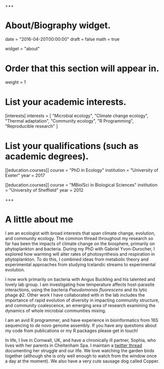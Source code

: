 +++
# About/Biography widget.

date = "2016-04-20T00:00:00"
draft = false
math = true

widget = "about"

# Order that this section will appear in.
weight = 1

# List your academic interests.
[interests]
  interests = [
    "Microbial ecology",
    "Climate change ecology",
    "Thermal adaptation",
    "Community ecology",
    "R Programming",
    "Reproducible research"
  ]

# List your qualifications (such as academic degrees).
[[education.courses]]
  course = "PhD in Ecology"
  institution = "University of Exeter"
  year = 2017

[[education.courses]]
  course = "MBiolSci in Biological Sciences"
  institution = "University of Sheffield"
  year = 2012

+++

# A little about me

I am an ecologist with broad interests that span climate change, evolution, and community ecology. The common thread throughout my research so far has been the impacts of climate change on the biosphere, primarily on phytoplankton and bacteria. During my PhD with Gabriel Yvon-Durocher, I explored how warming will alter rates of photosynthesis and respiration in phytoplankton. To do this, I combined ideas from metabolic theory and experimental approaches from studying Icelandic streams to experimental evolution.

I now work primarily on bacteria with Angus Buckling and his talented and lovely lab group. I am investigating how temperature affects host-parasite interactions, using the bacteria _Pseudomonas fluorescens_ and its lytic phage $\phi 2$. Other work I have collaborated with in the lab includes the importance of rapid evolution of diversity in impacting community structure, and community coalescence, an emerging area of research examining the dynamics of whole microbial communities mixing.

I am an avid R programmer, and have experience in bioinformatics from 16S sequencing to _de novo_ genome assembly. If you have any questions about my code from publications or my R packages please get in touch! 

In life, I live in Cornwall, UK, and have a chronically ill partner, Sophia, who lives with her parents in Cheltenham Spa. I maintain a [twitter thread](https://twitter.com/padpadpadpad/status/1106186559588585472) documenting her struggle and our life. We love watching the garden birds together (although she is only well enough to watch from the window once a day at the moment). We also have a very cute sausage dog called Copper.